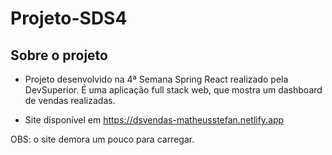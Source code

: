 # Projeto-SDS4

## Sobre o projeto

- Projeto desenvolvido na 4ª Semana Spring React realizado pela DevSuperior. É uma aplicação full stack web, que mostra um dashboard de vendas realizadas.

- Site disponível em https://dsvendas-matheusstefan.netlify.app

OBS: o site demora um pouco para carregar.
